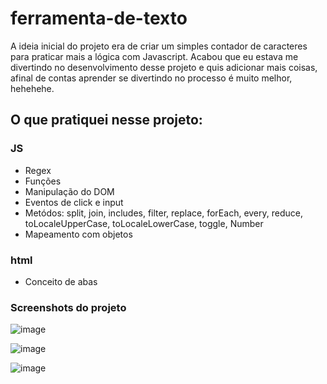 # ferramenta-de-texto
A ideia inicial do projeto era de criar um simples contador de caracteres para praticar mais a lógica com Javascript.
Acabou que eu estava me divertindo no desenvolvimento desse projeto e quis adicionar mais coisas, afinal de contas
aprender se divertindo no processo é muito melhor, hehehehe.


## O que pratiquei nesse projeto:
### JS

* Regex
* Funções
* Manipulação do DOM
* Eventos de click e input
* Metódos: split, join, includes, filter, replace, forEach, every, reduce, toLocaleUpperCase, toLocaleLowerCase, toggle, Number
* Mapeamento com objetos

### html
* Conceito de abas


### Screenshots do projeto

![image](https://ch3302files.storage.live.com/y4mZbyiLz1jru4Eyex8pE4ghOMTC_L5QxjljSJ3tqB5myHFkeVGUePSvR35BfnDv4RnvnHD2ZjOnP0LJnPJeiBtfC7S9EkK2VlQqJJLXjZYRlsqPZm9TbIvQgRRg8DyOKU-DiJu-ntpOx76Qk_U_lGDZJ0NkTh8lEijVLg0lSDtqcTN17f2DHutSpR5Ub0TJWUdLKp2ZCiowz_YcOHOGgVVEQ/binario.PNG?psid=1&width=878&height=581)

![image](https://ch3302files.storage.live.com/y4mA6mGukIIbVXAIGFhRlpwm-j0mQKVhMKQUHOld-fiHjLQQ6MTMcp6B2EZEGeQDSnGLtCx10cv4AyNVedQd4OkzCABqRHA8HRYeDD8zj-hYi99zIjGLolmmvUUqXea8UzBoXFop_8CZ_Oz5HE0Vi0pDh6sWj5lDvu642mXurjQEEweMG5PjvtlR3g204Nk8VwSZkkikoivBf8LEvqlq1Iq6g/conversor-funcional.PNG?psid=1&width=878&height=641)

![image](https://ch3302files.storage.live.com/y4mkvAeZCtVpj3-AnVfQTvDHP6-TnmX4NuJCjg5-OK7NnCC6wBvMK4U3IgT2fhC-59Ecg-g2COZ6ZofKKegOp_TSmhptt8fW-ry_ALQKi3UWQNlYZsBxqeLHyxBK7-t_dZK_3iFjrOcIzpoBA_iUDzwxc5uniwNlD_RkmgzxrWutWS--9aLp7hEwLi3cKw56msVK4649IjGZEkZ1auCS8lofw/contador.PNG?psid=1&width=878&height=628)
